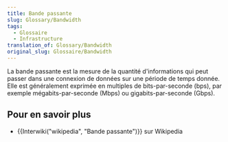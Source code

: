 ```yaml
---
title: Bande passante
slug: Glossary/Bandwidth
tags:
  - Glossaire
  - Infrastructure
translation_of: Glossary/Bandwidth
original_slug: Glossaire/Bandwidth
---
```

La bande passante est la mesure de la quantité d'informations qui peut passer dans une connexion de données sur une période de temps donnée. Elle est généralement exprimée en multiples de bits-par-seconde (bps), par exemple mégabits-par-seconde (Mbps) ou gigabits-par-seconde (Gbps).

## Pour en savoir plus

- {{Interwiki("wikipedia", "Bande passante")}} sur Wikipedia
